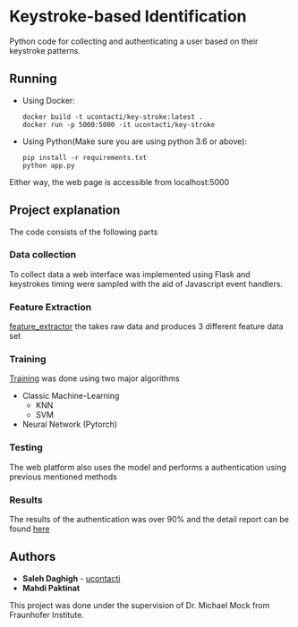 # Keystroke-based Identification
Python code for collecting and authenticating a user based on their keystroke patterns.


## Running
* Using Docker:
    ```
    docker build -t ucontacti/key-stroke:latest .  
    docker run -p 5000:5000 -it ucontacti/key-stroke
    ```

* Using Python(Make sure you are using python 3.6 or above):
    ```
    pip install -r requirements.txt  
    python app.py  
    ```

Either way, the web page is accessible from localhost:5000
## Project explanation
The code consists of the following parts
### Data collection
To collect data a web interface was implemented using Flask and keystrokes timing were sampled with the aid of Javascript event handlers.
### Feature Extraction
[feature_extractor](model_code/feature_extractor.py) the takes raw data and produces 3 different feature data set
### Training
[Training](/model_code/trainer.py) was done using two major algorithms
* Classic Machine-Learning
  * KNN
  * SVM
* Neural Network (Pytorch)
### Testing
The web platform also uses the model and performs a authentication using previous mentioned methods
### Results
The results of the authentication was over 90% and the detail report can be found [here](https://drive.google.com/open?id=1-332uLhMxQbwe6LelzNJXikF9g-gDSV-)
## Authors
* **Saleh Daghigh** - [ucontacti](https://github.com/ucontacti)
* **Mahdi Paktinat**

This project was done under the supervision of Dr. Michael Mock from Fraunhofer Institute.
